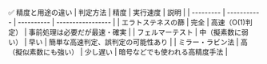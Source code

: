 ✅ 精度と用途の違い
| 判定方法 | 精度 | 実行速度 | 説明 |
| --------- | ----------- | ---------- | ----------------- |
| エラトステネスの篩 | 完全 | 高速（O(1)判定） | 事前処理は必要だが最速・確実 |
| フェルマーテスト | 中（擬素数に弱い） | 早い | 簡単な高速判定、誤判定の可能性あり |
| ミラー・ラビン法 | 高（擬似素数にも強い） | 少し遅い | 暗号などでも使われる高精度手法 |

